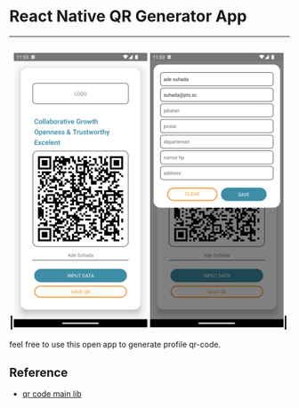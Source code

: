 # React Native QR Generator App

---

|<img src="./assets/ss-1.png" width=240/> <img src="./assets/ss-2.png" width=240/>|
---
feel free to use this open app to generate profile qr-code.

## Reference
- [qr code main lib](https://github.com/awesomejerry/react-native-qrcode-svg#readme)